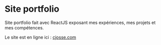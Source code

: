 # Site portfolio

Site portfolio fait avec ReactJS exposant mes expériences, mes projets et mes compétences.

Le site est en ligne ici :
[cjosse.com](https://cjosse.com/)

